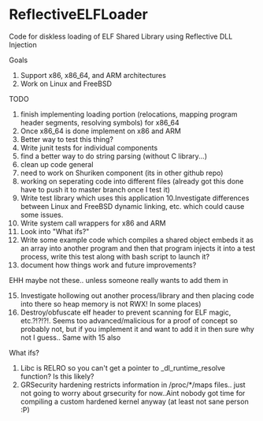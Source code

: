 # ReflectiveELFLoader
Code for diskless loading of ELF Shared Library using Reflective DLL Injection

Goals

1. Support x86, x86_64, and ARM architectures
2. Work on Linux and FreeBSD

TODO

1. finish implementing loading portion (relocations, mapping program header segments, resolving symbols) for x86_64
2. Once x86_64 is done implement on x86 and ARM 
3. Better way to test this thing?
4. Write junit tests for individual components
5. find a better way to do string parsing (without C library...)
6. clean up code general
7. need to work on Shuriken component (its in other github repo)
8. working on seperating code into different files (already got this done have to push it to master branch once  I test it)
9. Write test library which uses this application
10.Investigate differences between Linux and FreeBSD dynamic linking, etc. which could cause some issues. 
11. Write system call wrappers for x86 and ARM
12. Look into "What ifs?"
13. Write some example code which compiles a shared object embeds it as an array into another program and then that program injects it into a test process, write this test along with bash script to launch it?
14. document how things work and future improvements?

EHH maybe not these.. unless someone really wants to add them in

15. Investigate hollowing out another process/library and then placing code into there so heap memory is not RWX! In some places)
16. Destroy/obfuscate elf header to prevent scanning for ELF magic, etc.?!?!?!. Seems too advanced/malicious for a proof of concept so probably not, but if you implement it and want to add it in then sure why not I guess.. Same with 15 also


What ifs?

1. Libc is RELRO so you can't get a pointer to _dl_runtime_resolve function? Is this likely?
2. GRSecurity hardening restricts information in /proc/*/maps files.. just not going to worry about grsecurity for now..Aint nobody got time for compiling a custom hardened kernel anyway (at least not sane person :P)
